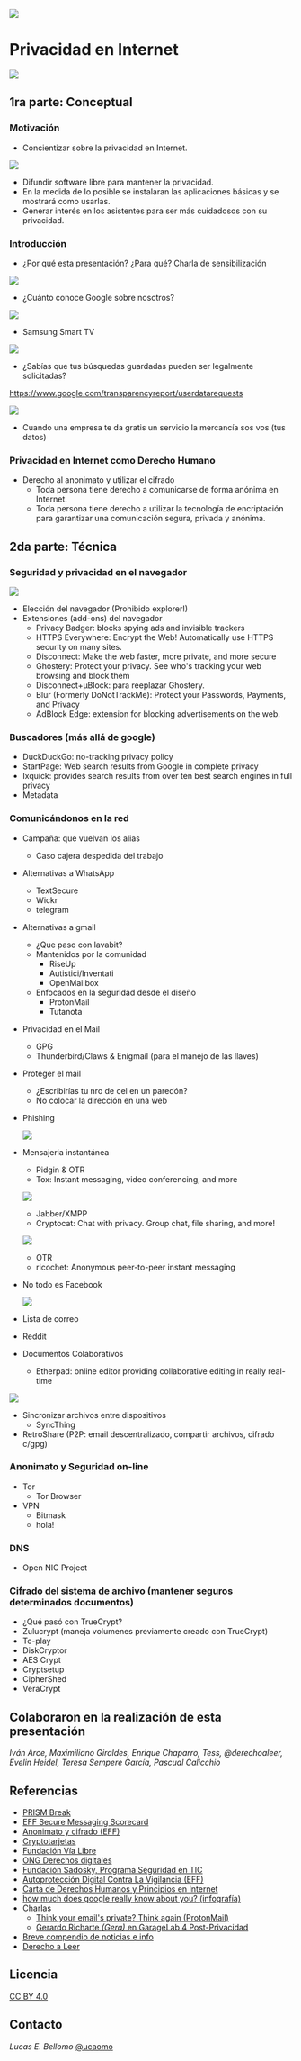 ![](images/dont-track-us.png)

# Privacidad en Internet

![](images/homeland.jpg)

## 1ra parte: Conceptual

### Motivación
  - Concientizar sobre la privacidad en Internet.

  ![](images/streetv.jpg)
  
  - Difundir software libre para mantener la privacidad.
  - En la medida de lo posible se instalaran las aplicaciones básicas
  y se mostrará como usarlas.
  - Generar interés en los asistentes para ser más cuidadosos con su privacidad.

### Introducción
  - ¿Por qué esta presentación? ¿Para qué? Charla de sensibilización

  ![](images/big-brother-amateur.png)

  - ¿Cuánto conoce Google sobre nosotros?

  ![](images/How-Much-Does-Google-Really-Know-About-You.jpg)

  - Samsung Smart TV

  ![](images/samsung-oculus_news.jpg)

  - ¿Sabías que tus búsquedas guardadas pueden ser legalmente solicitadas?

  https://www.google.com/transparencyreport/userdatarequests

  ![](images/google_informe_transparencia.png)
  
  - Cuando una empresa te da gratis un servicio la mercancía sos vos
    (tus datos)

### Privacidad en Internet como Derecho Humano
  - Derecho al anonimato y utilizar el cifrado
      - Toda persona tiene derecho a comunicarse de forma anónima en
        Internet.
	  - Toda persona tiene derecho a utilizar la tecnología de
	  encriptación para garantizar una comunicación segura, privada y
	  anónima.

## 2da parte: Técnica

### Seguridad y privacidad en el navegador

![](images/spying.jpg)

  - Elección del navegador (Prohibido explorer!)
  - Extensiones (add-ons) del navegador
	- Privacy Badger: blocks spying ads and invisible trackers
	- HTTPS Everywhere: Encrypt the Web! Automatically use HTTPS
      security on many sites.
	- Disconnect: Make the web faster, more private, and more secure
	- Ghostery: Protect your privacy. See who's tracking your web
      browsing and block them
    - Disconnect+µBlock: para reeplazar Ghostery.
	- Blur (Formerly DoNotTrackMe): Protect your Passwords, Payments,
      and Privacy
	- AdBlock Edge: extension for blocking advertisements on the web.

### Buscadores (más allá de google)
  - DuckDuckGo: no-tracking privacy policy
  - StartPage: Web search results from Google in complete privacy
  - Ixquick: provides search results from over ten best search engines in full privacy
  - Metadata
  
### Comunicándonos en la red
  - Campaña: que vuelvan los alias
	- Caso cajera despedida del trabajo
  - Alternativas a WhatsApp
	- TextSecure
	- Wickr
	- telegram
  - Alternativas a gmail
	- ¿Que paso con lavabit?
	- Mantenidos por la comunidad
		- RiseUp
		- Autistici/Inventati
		- OpenMailbox
	- Enfocados en la seguridad desde el diseño
		- ProtonMail
		- Tutanota
  - Privacidad en el Mail
	- GPG
	- Thunderbird/Claws & Enigmail (para el manejo de las llaves)
  - Proteger el mail
    - ¿Escribirías tu nro de cel en un paredón?
	- No colocar la dirección en una web
  - Phishing

	![](images/diez-maneras-detectar-phishing.jpg)

  - Mensajeria instantánea
	- Pidgin & OTR
	- Tox: Instant messaging, video conferencing, and more

	![](images/utox.png)
	
	- Jabber/XMPP
	- Cryptocat: Chat with privacy. Group chat, file sharing, and more!

	![](images/Cryptocat.png)
	
	- OTR
	- ricochet:  Anonymous peer-to-peer instant messaging 
	 
  - No todo es Facebook

	![](images/FB-is_watching.jpg)

  - Lista de correo
  - Reddit
  - Documentos Colaborativos
	- Etherpad: online editor providing collaborative editing in really real-time

  ![](images/etherpad.png)
  
  - Sincronizar archivos entre dispositivos
	- SyncThing
  - RetroShare (P2P: email descentralizado, compartir archivos, cifrado c/gpg)

### Anonimato y Seguridad on-line
  - Tor
	- Tor Browser
  - VPN
	- Bitmask
	- hola!

### DNS
  - Open NIC Project

### Cifrado del sistema de archivo (mantener seguros determinados documentos)
  - ¿Qué pasó con TrueCrypt?
  - Zulucrypt (maneja volumenes previamente creado con TrueCrypt)
  - Tc-play
  - DiskCryptor
  - AES Crypt
  - Cryptsetup
  - CipherShed
  - VeraCrypt

## Colaboraron en la realización de esta presentación
*Iván Arce, Maximiliano Giraldes, Enrique Chaparro, Tess, @derechoaleer, Evelin Heidel, Teresa Sempere García, Pascual Calicchio*
  
## Referencias
  - [PRISM Break](https://prism-break.org/es/)
  - [EFF Secure Messaging Scorecard](https://www.eff.org/es/secure-messaging-scorecard)
  - [Anonimato y cifrado (EFF)](https://www.eff.org/files/2015/03/18/anonimatoycifrado-eff-11.pdf)
  - [Cryptotarjetas](http://media.espora.org/mgoblin_media/media_entries/1495/Criptotarjetas_RanchoElectronico.pdf)
  - [Fundación Vía Libre](http://www.vialibre.org.ar)
  - [ONG Derechos digitales](https://www.derechosdigitales.org)
  - [Fundación Sadosky, Programa Seguridad en TIC](http://www.fundacionsadosky.org.ar/es/programas-proyectos/seguridad-en-tic)
  - [Autoprotección Digital Contra La Vigilancia (EFF)](https://ssd.eff.org/es)
  - [Carta de Derechos Humanos y Principios en Internet](http://diadeinternet.org/pdfs/Internet_Derechos_Principios.pdf)
  - [how much does google really know about you? (infografía)](http://www.visualistan.com/2015/02/how-much-does-google-really-know-about-you.html)
  - Charlas
	- [Think your email's private? Think again (ProtonMail)](http://www.ted.com/talks/andy_yen_think_your_email_s_private_think_again)
	- [Gerardo Richarte *(Gera)* en GarageLab 4 Post-Privacidad](https://vimeo.com/10965423)
  - [Breve compendio de noticias e info](http://www.scoop.it/IPcontrol)
  - [Derecho a Leer](http://derechoaleer.org)
  
## Licencia
[CC BY 4.0](https://creativecommons.org/licenses/by/4.0/)

## Contacto
*Lucas E. Bellomo* [@ucaomo](https://twitter.com/ucaomo)
